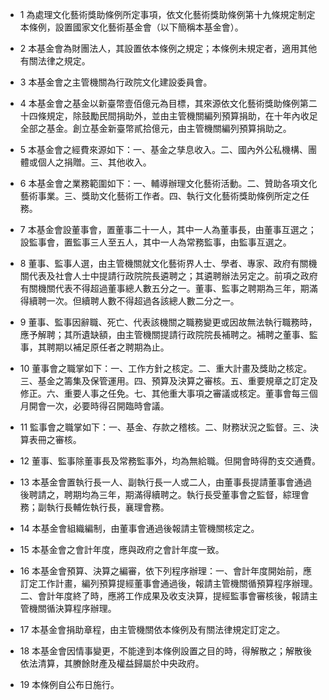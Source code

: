 * 1 為處理文化藝術獎助條例所定事項，依文化藝術獎助條例第十九條規定制定本條例，設置國家文化藝術基金會（以下簡稱本基金會）。

* 2 本基金會為財團法人，其設置依本條例之規定；本條例未規定者，適用其他有關法律之規定。

* 3 本基金會之主管機關為行政院文化建設委員會。

* 4 本基金會之基金以新臺幣壹佰億元為目標，其來源依文化藝術獎助條例第二十四條規定，除鼓勵民間捐助外，並由主管機關編列預算捐助，在十年內收足全部之基金。創立基金新臺幣貳拾億元，由主管機關編列預算捐助之。

* 5 本基金會之經費來源如下：一、基金之孳息收入。二、國內外公私機構、團體或個人之捐贈。三、其他收入。

* 6 本基金會之業務範圍如下：一、輔導辦理文化藝術活動。二、贊助各項文化藝術事業。三、獎助文化藝術工作者。四、執行文化藝術獎助條例所定之任務。

* 7 本基金會設董事會，置董事二十一人，其中一人為董事長，由董事互選之；設監事會，置監事三人至五人，其中一人為常務監事，由監事互選之。

* 8 董事、監事人選，由主管機關就文化藝術界人士、學者、專家、政府有關機關代表及社會人士中提請行政院院長遴聘之；其遴聘辦法另定之。前項之政府有關機關代表不得超過董事總人數五分之一。董事、監事之聘期為三年，期滿得續聘一次。但續聘人數不得超過各該總人數二分之一。

* 9 董事、監事因辭職、死亡、代表該機關之職務變更或因故無法執行職務時，應予解聘；其所遺缺額，由主管機關提請行政院院長補聘之。補聘之董事、監事，其聘期以補足原任者之聘期為止。

* 10 董事會之職掌如下：一、工作方針之核定。二、重大計畫及獎助之核定。三、基金之籌集及保管運用。四、預算及決算之審核。五、重要規章之訂定及修正。六、重要人事之任免。七、其他重大事項之審議或核定。董事會每三個月開會一次，必要時得召開臨時會議。

* 11 監事會之職掌如下：一、基金、存款之稽核。二、財務狀況之監督。三、決算表冊之審核。

* 12 董事、監事除董事長及常務監事外，均為無給職。但開會時得酌支交通費。

* 13 本基金會置執行長一人、副執行長一人或二人，由董事長提請董事會通過後聘請之，聘期均為三年，期滿得續聘之。執行長受董事會之監督，綜理會務；副執行長輔佐執行長，襄理會務。

* 14 本基金會組織編制，由董事會通過後報請主管機關核定之。

* 15 本基金會之會計年度，應與政府之會計年度一致。

* 16 本基金會預算、決算之編審，依下列程序辦理：一、會計年度開始前，應訂定工作計畫，編列預算提經董事會通過後，報請主管機關循預算程序辦理。二、會計年度終了時，應將工作成果及收支決算，提經監事會審核後，報請主管機關循決算程序辦理。

* 17 本基金會捐助章程，由主管機關依本條例及有關法律規定訂定之。

* 18 本基金會因情事變更，不能達到本條例設置之目的時，得解散之；解散後依法清算，其賸餘財產及權益歸屬於中央政府。

* 19 本條例自公布日施行。

